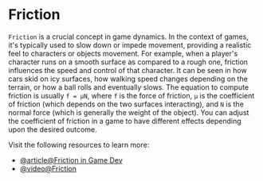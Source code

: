 # Friction

`Friction` is a crucial concept in game dynamics. In the context of games, it's typically used to slow down or impede movement, providing a realistic feel to characters or objects movement. For example, when a player's character runs on a smooth surface as compared to a rough one, friction influences the speed and control of that character. It can be seen in how cars skid on icy surfaces, how walking speed changes depending on the terrain, or how a ball rolls and eventually slows. The equation to compute friction is usually `f = μN`, where `f` is the force of friction, `μ` is the coefficient of friction (which depends on the two surfaces interacting), and `N` is the normal force (which is generally the weight of the object). You can adjust the coefficient of friction in a game to have different effects depending upon the desired outcome.

Visit the following resources to learn more:

- [@article@Friction in Game Dev](https://medium.com/@originallearguy/rub-the-right-way-applying-friction-in-game-design-122bd98de69d)
- [@video@Friction](https://youtu.be/t1HWIoDUWXg?si=FmFsIGTSHpLS72vp)
